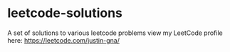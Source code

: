 # leetcode-solutions
A set of solutions to various leetcode problems
view my LeetCode profile here: https://leetcode.com/justin-gna/
